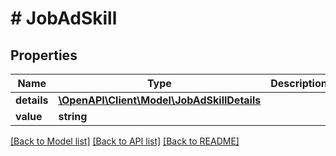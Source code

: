 # # JobAdSkill

## Properties

Name | Type | Description | Notes
------------ | ------------- | ------------- | -------------
**details** | [**\OpenAPI\Client\Model\JobAdSkillDetails**](JobAdSkillDetails.md) |  | [optional]
**value** | **string** |  |

[[Back to Model list]](../../README.md#models) [[Back to API list]](../../README.md#endpoints) [[Back to README]](../../README.md)
